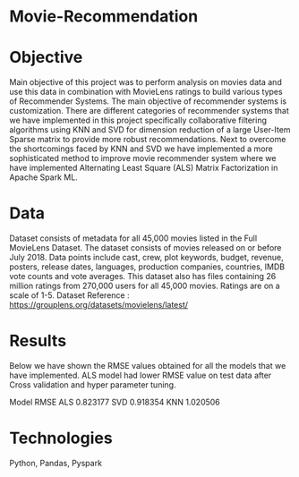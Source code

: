 # Movie-Recommendation

# Objective
Main objective of this project was to perform analysis on movies data and use this data in combination with MovieLens ratings to build various types of Recommender Systems. The main objective of recommender systems is customization. There are different categories of recommender systems that we have implemented in this project specifically collaborative filtering algorithms using KNN and SVD for dimension reduction of a large User-Item Sparse matrix to provide more robust recommendations. Next to overcome the shortcomings faced by KNN and SVD we have implemented a more sophisticated method to improve movie recommender system where we have implemented Alternating Least Square (ALS) Matrix Factorization in Apache Spark ML.


# Data 
Dataset consists of metadata for all 45,000 movies listed in the Full MovieLens Dataset. The dataset consists of movies released on or before July 2018. Data points include cast, crew, plot keywords, budget, revenue, posters, release dates, languages, production companies, countries, IMDB vote counts and vote averages. This dataset also has files containing 26 million ratings from 270,000 users for all 45,000 movies. Ratings are on a scale of 1-5. 
Dataset Reference : https://grouplens.org/datasets/movielens/latest/

# Results
Below we have shown the RMSE values obtained for all the models that we have implemented. ALS model had lower RMSE value on test data after Cross validation and hyper parameter tuning.

Model  	RMSE
ALS  	  0.823177
SVD	    0.918354
KNN	    1.020506

# Technologies
Python, Pandas, Pyspark
